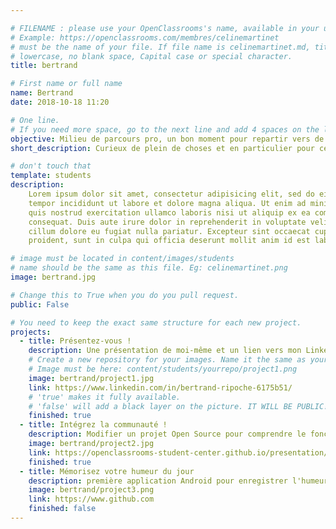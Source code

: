 ```yaml
---

# FILENAME : please use your OpenClassrooms's name, available in your url.
# Example: https://openclassrooms.com/membres/celinemartinet
# must be the name of your file. If file name is celinemartinet.md, title is celinemartinet.
# lowercase, no blank space, Capital case or special character.
title: bertrand

# First name or full name
name: Bertrand
date: 2018-10-18 11:20

# One line.
# If you need more space, go to the next line and add 4 spaces on the left, as in 'description'.
objective: Milieu de parcours pro, un bon moment pour repartir vers de nouveaux horizons et sur de nouvelles bases (binaires en l'occurrence)
short_description: Curieux de plein de choses et en particulier pour cette formation, d'en apprendre plus sur le petit robot.

# don't touch that
template: students
description:
    Lorem ipsum dolor sit amet, consectetur adipisicing elit, sed do eiusmod
    tempor incididunt ut labore et dolore magna aliqua. Ut enim ad minim veniam,
    quis nostrud exercitation ullamco laboris nisi ut aliquip ex ea commodo
    consequat. Duis aute irure dolor in reprehenderit in voluptate velit esse
    cillum dolore eu fugiat nulla pariatur. Excepteur sint occaecat cupidatat non
    proident, sunt in culpa qui officia deserunt mollit anim id est laborum.

# image must be located in content/images/students
# name should be the same as this file. Eg: celinemartinet.png
image: bertrand.jpg

# Change this to True when you do you pull request.
public: False

# You need to keep the exact same structure for each new project.
projects:
  - title: Présentez-vous !
    description: Une présentation de moi-même et un lien vers mon LinkedIn.
    # Create a new repository for your images. Name it the same as your nickname and profile picture.
    # Image must be here: content/students/yourrepo/project1.png
    image: bertrand/project1.jpg
    link: https://www.linkedin.com/in/bertrand-ripoche-6175b51/
    # 'true' makes it fully available.
    # 'false' will add a black layer on the picture. IT WILL BE PUBLIC!
    finished: true
  - title: Intégrez la communauté !
    description: Modifier un projet Open Source pour comprendre le fonctionnement de Git, de Github et des pull requests. 
    image: bertrand/project2.jpg
    link: https://openclassrooms-student-center.github.io/presentation/students/bertrand.html
    finished: true
  - title: Mémorisez votre humeur du jour
    description: première application Android pour enregistrer l'humeur du moment
    image: bertrand/project3.png
    link: https://www.github.com
    finished: false
---
```


